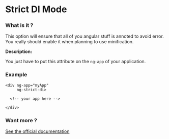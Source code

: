 # Strict DI Mode

### What is it ?

This option will ensure that all of you angular stuff is annoted to avoid error.  
You really should enable it when planning to use minification.

**Description:**

You just have to put this attribute on the `ng-app` of your application.

### Example

```
<div ng-app="myApp" 
     ng-strict-di>

  <!-- your app here -->
  
</div>
```

### Want more ?

[See the official documentation](https://docs.angularjs.org/guide/di#using-strict-dependency-injection)
